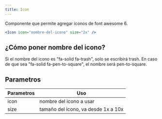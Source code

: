 ```yaml
---
title: Icon
---
```


Componente que permite agregar iconos de font awesome 6.

```jsx
<Icon icon="nombre-del-icono" size="2x" />
```

## ¿Cómo poner nombre del icono?

Si el nombre del icono es "fa-solid fa-trash", solo se escribirá trash. En caso de que sea "fa-solid fa-pen-to-square", el nombre será pen-to-square.

## Parametros

| Parametros | Uso                                 |
| ---------- | ----------------------------------- |
| icon       | nombre del icono a usar             |
| size       | tamaño del icono, va desde 1x a 10x |
